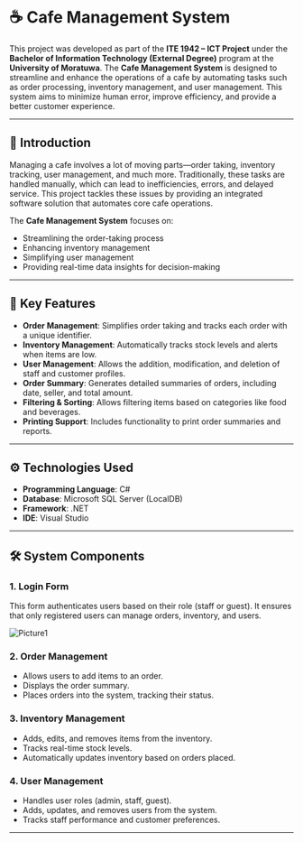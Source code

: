 # ☕ Cafe Management System

This project was developed as part of the **ITE 1942 – ICT Project** under the **Bachelor of Information Technology (External Degree)** program at the **University of Moratuwa**. The **Cafe Management System** is designed to streamline and enhance the operations of a cafe by automating tasks such as order processing, inventory management, and user management. This system aims to minimize human error, improve efficiency, and provide a better customer experience.

---

## 📖 Introduction

Managing a cafe involves a lot of moving parts—order taking, inventory tracking, user management, and much more. Traditionally, these tasks are handled manually, which can lead to inefficiencies, errors, and delayed service. This project tackles these issues by providing an integrated software solution that automates core cafe operations.

The **Cafe Management System** focuses on:
- Streamlining the order-taking process
- Enhancing inventory management
- Simplifying user management
- Providing real-time data insights for decision-making

---

## 🌟 Key Features

- **Order Management**: Simplifies order taking and tracks each order with a unique identifier.
- **Inventory Management**: Automatically tracks stock levels and alerts when items are low.
- **User Management**: Allows the addition, modification, and deletion of staff and customer profiles.
- **Order Summary**: Generates detailed summaries of orders, including date, seller, and total amount.
- **Filtering & Sorting**: Allows filtering items based on categories like food and beverages.
- **Printing Support**: Includes functionality to print order summaries and reports.

---

## ⚙️ Technologies Used

- **Programming Language**: C#
- **Database**: Microsoft SQL Server (LocalDB)
- **Framework**: .NET
- **IDE**: Visual Studio

---

## 🛠️ System Components

### 1. **Login Form**
This form authenticates users based on their role (staff or guest). It ensures that only registered users can manage orders, inventory, and users.

![Picture1](https://github.com/user-attachments/assets/9c97999d-29ff-4a8d-b360-eba5ba23bb06)

### 2. **Order Management**
- Allows users to add items to an order.
- Displays the order summary.
- Places orders into the system, tracking their status.

### 3. **Inventory Management**
- Adds, edits, and removes items from the inventory.
- Tracks real-time stock levels.
- Automatically updates inventory based on orders placed.

### 4. **User Management**
- Handles user roles (admin, staff, guest).
- Adds, updates, and removes users from the system.
- Tracks staff performance and customer preferences.

---
